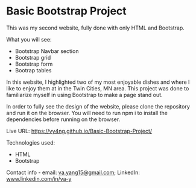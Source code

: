 # Basic Bootstrap Project
This was my second website, fully done with only HTML and Bootstrap.

What you will see:
 - Bootstrap Navbar section
 - Bootstrap grid
 - Bootstrap form
 - Bootrap tables

In this website, I highlighted two of my most enjoyable dishes and where I like to enjoy them at in the Twin Cities, MN area. 
This project was done to familiarize myself in using Bootstrap to make a page stand out.

In order to fully see the design of the website, please clone the repository and run it on the browser.
You will need to run npm i to install the dependencies before running on the browser.

Live URL: https://vy4ng.github.io/Basic-Bootstrap-Project/

Technologies used:
  - HTML
  - Bootstrap

Contact info - email: va.yang15@gmail.com; LinkedIn: www.linkedin.com/in/va-y
